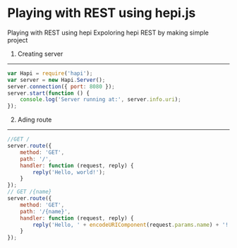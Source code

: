 # Playing with REST using hepi.js
Playing with REST using hepi
Expoloring hepi REST by making simple project

1. Creating server
--------------
```javascript
var Hapi = require('hapi');
var server = new Hapi.Server();
server.connection({ port: 8080 });
server.start(function () {
    console.log('Server running at:', server.info.uri);
});
```



2. Ading route
--------------
```javascript
//GET /
server.route({
    method: 'GET',
    path: '/',
    handler: function (request, reply) {
        reply('Hello, world!');
    }
});
// GET /{name}
server.route({
    method: 'GET',
    path: '/{name}',
    handler: function (request, reply) {
        reply('Hello, ' + encodeURIComponent(request.params.name) + '!');
    }
});
```
